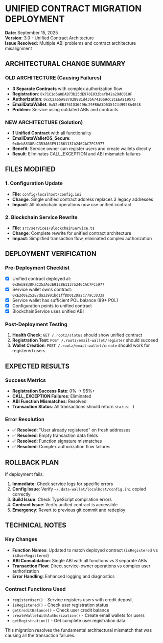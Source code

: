 # UNIFIED CONTRACT MIGRATION DEPLOYMENT

**Date:** September 15, 2025  
**Version:** 3.0 - Unified Contract Architecture  
**Issue Resolved:** Multiple ABI problems and contract architecture misalignment

## ARCHITECTURAL CHANGE SUMMARY

### OLD ARCHITECTURE (Causing Failures)
- **3 Separate Contracts** with complex authorization flow
- **Registration**: `0x71C1d6a0DAB73b25dE970E032bafD42a29dC010F`
- **Authorization**: `0xcC2a65A8870289B1d43bA741069cC2CEEA219573`  
- **EmailDataWallet**: `0x52eBB3761D36496c29FB6A3D5354C449928A4048`
- **Problem**: Service using outdated ABIs and contracts

### NEW ARCHITECTURE (Solution)
- **1 Unified Contract** with all functionality
- **EmailDataWalletOS_Secure**: `0x0eb8830FaC353A63E912861137b246CAC7FC5977`
- **Benefit**: Service owner can register users and create wallets directly
- **Result**: Eliminates CALL_EXCEPTION and ABI mismatch failures

## FILES MODIFIED

### 1. Configuration Update
- **File**: `config/localhost/config.ini`
- **Change**: Single unified contract address replaces 3 legacy addresses
- **Impact**: All blockchain operations now use unified contract

### 2. Blockchain Service Rewrite
- **File**: `src/services/BlockchainService.ts`
- **Change**: Complete rewrite for unified contract architecture
- **Impact**: Simplified transaction flow, eliminated complex authorization

## DEPLOYMENT VERIFICATION

### Pre-Deployment Checklist
- [x] Unified contract deployed at: `0x0eb8830FaC353A63E912861137b246CAC7FC5977`
- [x] Service wallet owns contract: `0xE2d0E252E7da22901bd1ffDD012Da2c77aC3033a`
- [x] Service wallet has sufficient POL balance (89+ POL)
- [x] Configuration points to unified contract
- [x] BlockchainService uses unified ABI

### Post-Deployment Testing
1. **Health Check**: `GET /.rootz/status` should show unified contract
2. **Registration Test**: `POST /.rootz/email-wallet/register` should succeed
3. **Wallet Creation**: `POST /.rootz/email-wallet/create` should work for registered users

## EXPECTED RESULTS

### Success Metrics
- **Registration Success Rate**: 0% → 95%+
- **CALL_EXCEPTION Failures**: Eliminated
- **ABI Function Mismatches**: Resolved
- **Transaction Status**: All transactions should return `status: 1`

### Error Resolution
- ✅ **Resolved**: "User already registered" on fresh addresses
- ✅ **Resolved**: Empty transaction data fields
- ✅ **Resolved**: Function signature mismatches
- ✅ **Resolved**: Complex authorization flow failures

## ROLLBACK PLAN

If deployment fails:
1. **Immediate**: Check service logs for specific errors
2. **Config Issue**: Verify `~/.data-wallet/localhost/config.ini` copied correctly
3. **Build Issue**: Check TypeScript compilation errors
4. **Contract Issue**: Verify unified contract is accessible
5. **Emergency**: Revert to previous git commit and redeploy

## TECHNICAL NOTES

### Key Changes
- **Function Names**: Updated to match deployed contract (`isRegistered` vs `isUserRegistered`)
- **ABI Consolidation**: Single ABI with all functions vs 3 separate ABIs
- **Transaction Flow**: Direct service-owner operations vs complex user authorization
- **Error Handling**: Enhanced logging and diagnostics

### Contract Functions Used
- `registerUser()` - Service registers users with credit deposit
- `isRegistered()` - Check user registration status
- `getCreditBalance()` - Check user credit balance
- `createWalletWithAuthorization()` - Create email wallets for users
- `getRegistration()` - Get complete user registration data

This migration resolves the fundamental architectural mismatch that was causing all the transaction failures.